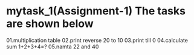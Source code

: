 # mytask_1(Assignment-1) The tasks are shown below
01.multiplication table
02.print reverse 20 to 10
03.print till 0
04.calculate sum 1+2+3+4=?
05.namta 22 and 40
